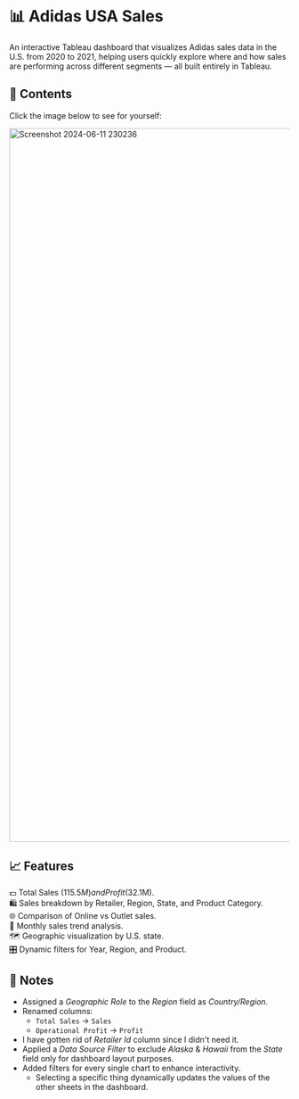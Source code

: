 # 📊 Adidas USA Sales
An interactive Tableau dashboard that visualizes Adidas sales data in the U.S. from 2020 to 2021, helping users quickly explore where and how sales are performing across different segments — all built entirely in Tableau.


## 📂 Contents
Click the image below to see for yourself:

<a href="https://public.tableau.com/app/profile/nadir.zamouche/viz/AdidasUSASalesDashboard_17490873580120/Dashboard" target="_blank">
    <img width="1280" alt="Screenshot 2024-06-11 230236" src="https://github.com/user-attachments/assets/33bdb87f-0616-4eb3-bc30-3efb6bfd53b8"/>
</a>

## 📈 Features
💵 Total Sales ($115.5M) and Profit ($32.1M). <br>
🛍️ Sales breakdown by Retailer, Region, State, and Product Category. <br>
🌐 Comparison of Online vs Outlet sales. <br>
📅 Monthly sales trend analysis. <br>
🗺️ Geographic visualization by U.S. state. <br>
🎛️ Dynamic filters for Year, Region, and Product. <br>

## 📌 Notes
- Assigned a *Geographic Role* to the *Region* field as *Country/Region*.  
- Renamed columns:  
  - `Total Sales` → `Sales`  
  - `Operational Profit` → `Profit`
- I have gotten rid of *Retailer Id* column since I didn't need it.
- Applied a *Data Source Filter* to exclude *Alaska* & *Hawaii* from the *State* field only for dashboard layout purposes.  
- Added filters for every single chart to enhance interactivity.  
  - Selecting a specific thing dynamically updates the values of the other sheets in the dashboard.
